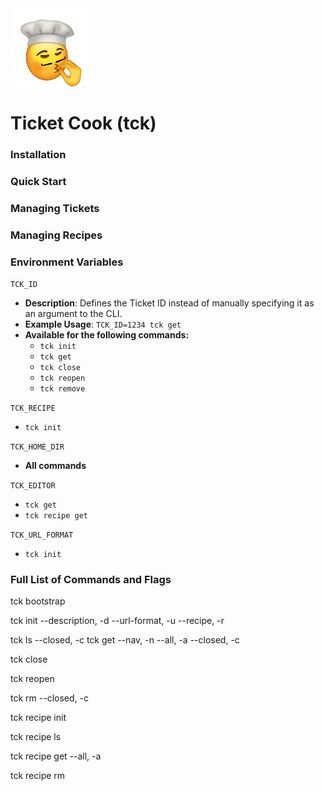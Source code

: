 <img src="logo.gif" width="125" height="125">

# Ticket Cook (tck) 

### Installation

### Quick Start

### Managing Tickets

### Managing Recipes

### Environment Variables
`TCK_ID`
- **Description**: Defines the Ticket ID instead of manually specifying it as an argument to the CLI.
- **Example Usage**: `TCK_ID=1234 tck get`
- **Available for the following commands:**
    - `tck init`
    - `tck get`
    - `tck close`
    - `tck reopen`
    - `tck remove`

`TCK_RECIPE`
- `tck init`

`TCK_HOME_DIR`
- **All commands**

`TCK_EDITOR`
- `tck get`
- `tck recipe get`

`TCK_URL_FORMAT`
- `tck init`

### Full List of Commands and Flags
tck bootstrap

tck init
    --description, -d
    --url-format, -u
    --recipe, -r

tck ls
    --closed, -c
tck get
    --nav, -n
    --all, -a
    --closed, -c

tck close

tck reopen

tck rm
    <!-- Need to add -->
    --closed, -c 

tck recipe init

tck recipe ls

tck recipe get
    --all, -a

tck recipe rm

 
